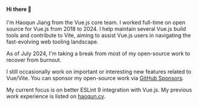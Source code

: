 #### Hi there 👋

I'm Haoqun Jiang from the Vue.js core team. I worked full-time on open source for Vue.js from 2018 to 2024.
I help maintain several Vue.js build tools and contribute to Vite, aiming to assist Vue.js users in navigating the fast-evolving web tooling landscape.

As of July 2024, I'm taking a break from most of my open-source work to recover from burnout.

I still occasionally work on important or interesting new features related to Vue/Vite.
You can sponsor my open-source work via [GitHub Sponsors](https://github.com/sponsors/sodatea).

My current focus is on better ESLint 9 integration with Vue.js.
My previous work experience is listed on [haoqun.cv](https://haoqun.cv/).

